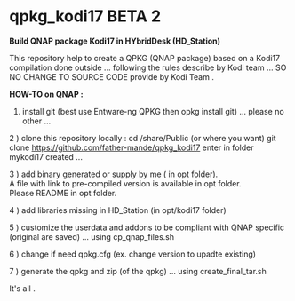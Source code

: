 # qpkg_kodi17 BETA 2
**Build QNAP package Kodi17 in HYbridDesk (HD_Station)**

This repository help to create a QPKG (QNAP package) based on a Kodi17 compilation done outside ... following the rules describe by Kodi team ... SO NO CHANGE TO SOURCE CODE provide by Kodi Team .

**HOW-TO on QNAP :**

1) install git (best use Entware-ng QPKG then opkg install git) ... please no other ...

2 ) clone this repository locally : 
cd /share/Public (or where you want)
git clone https://github.com/father-mande/qpkg_kodi17 
enter in folder mykodi17 created ...

3 ) add binary generated or supply by me ( in opt folder).  
A file with link to pre-compiled version is available in opt folder.  
Please README in opt folder.

4 ) add libraries missing in HD_Station (in opt/kodi17 folder)

5 ) customize the userdata and addons to be compliant with QNAP specific (original are saved)
... using cp_qnap_files.sh

6 ) change if need qpkg.cfg (ex. change version to upadte existing)

7 ) generate the qpkg and zip (of the qpkg) ... using create_final_tar.sh

It's all .

